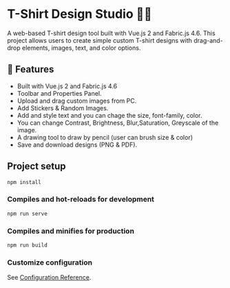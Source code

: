 # T-Shirt Design Studio 🎨👕

A web-based T-shirt design tool built with Vue.js 2 and Fabric.js 4.6. This project allows users to create simple custom T-shirt designs with drag-and-drop elements, images, text, and color options.

## 🚀 Features

- Built with Vue.js 2 and Fabric.js 4.6
- Toolbar and Properties Panel.
- Upload and drag custom images from PC.
- Add Stickers & Random Images.
- Add and style text and you can chage the size, font-family, color.
- You can change Contrast, Brightness, Blur,Saturation, Greyscale of the image.
- A drawing tool to draw by pencil (user can brush size & color)
- Save and download designs (PNG & PDF).


## Project setup
```
npm install
```

### Compiles and hot-reloads for development
```
npm run serve
```

### Compiles and minifies for production
```
npm run build
```

### Customize configuration
See [Configuration Reference](https://cli.vuejs.org/config/).
